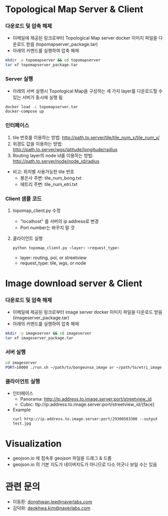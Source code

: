 # Topological Map Server & Client
### 다운로드 및 압축 해제
  - 이메일에 제공된 링크로부터 Topological Map server docker 이미지 파일을 다운로드 받음 (topomapserver_package.tar)
  - 아래의 커맨드를 실행하여 압축 해제
  ```bash
  mkdir -p topomapserver && cd topomapserver
  tar xf topomapserver_package.tar
  ```
  
### Server 실행
  - 아래의 서버 실행시 Topological Map을 구성하는 세 가지 layer를 다운로드할 수 있는 서버가 동시에 실행 됨
  
  ```bash
  docker load -i topomapserver.tar
  docker-compose up
  ```
  
### 인터페이스
1. tile 번호를 이용하는 방법: http://path.to.server/tile/tile_num_x/tile_num_y/
2. 위경도 값을 이용하는 방법: http://path.to.server/wgs/latitude/longitude/radius
3. Routing layer의 node id를 이용하는 방법: http://path.to.server/node/node_id/radius
- 비고: 위치별 사용가능한 tile 번호
    - 봉은사 주변: tile_num_bong.txt
    - 에트리 주변: tile_num_etri.txt
     
### Client 샘플 코드
1. topomap_client.py 수정
    - "localhost" 를 서버의 ip address로 변경
    - Port number는 바꾸지 말 것

2. 클라이언트 실행
    ```bash
    python topomap_client.py <layer> <request_type>
    ```
    
    - layer: routing, poi, or streetview
    - request_type: tile, wgs, or node

# Image download server & Client
### 다운로드 및 압축 해제
  - 이메일에 제공된 링크로부터 image server docker 이미지 파일을 다운로드 받음 (imageserver_package.tar)
  - 아래의 커맨드를 실행하여 압축 해제
  ```bash
  mkdir -p imageserver && cd imageserver
  tar xf imageserver_package.tar
  ```

### 서버 실행 
  ```bash
  cd imageserver
  PORT=10000 ./run.sh ~/path/to/bongeunsa_image or ~/path/to/etri_image
  ```
  
### 클라이언트 실행
  - 인터페이스
    - Panorama: http://ip.address.to.image.server:port/streetview_id
    - Cubic: ttp://ip.address.to.image.server:port/streetview_id/{face}
  - Example
    ```
    curl http://ip.address.to.image.server:port/29300503300 --output test.jpg
    ```
# Visualization
 - geojson.io 에 접속후 geojson 파일을 드래그 & 드롭
 - geojson.io 의 기본 지도가 네이버지도가 아니므로 다소 어긋나 보일 수는 있음
 
# 관련 문의
- 이동환: donghwan.lee@naverlabs.com
- 김덕화: deokhwa.kim@naverlabs.com
